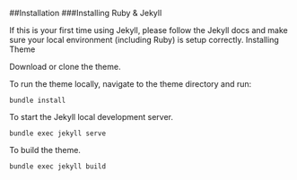 ##Installation
###Installing Ruby & Jekyll

If this is your first time using Jekyll, please follow the Jekyll docs and make sure your local environment (including Ruby) is setup correctly.
Installing Theme

Download or clone the theme.

To run the theme locally, navigate to the theme directory and run:

`bundle install`

To start the Jekyll local development server.

`bundle exec jekyll serve`

To build the theme.

`bundle exec jekyll build`

